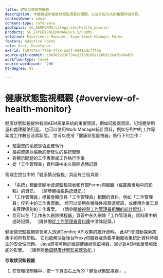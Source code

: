 ```yaml
---
title: 健康狀態監視概觀
description: 本檔案提供健康狀態監視器的概觀，以及存取方式的相關詳細資訊。
contentOwner: admin
content-type: reference
geptopics: SG_AEMFORMS/categories/health_monitor
products: SG_EXPERIENCEMANAGER/6.5/FORMS
solution: Experience Manager, Experience Manager Forms
feature: Adaptive Forms
role: User, Developer
exl-id: f187d4e4-7fe6-4f58-a2df-9d415dcff4aa
source-git-commit: c3e9029236734e22f5d266ac26b923eafbe0a459
workflow-type: tm+mt
source-wordcount: '296'
ht-degree: 0%

---
```


# 健康狀態監視概觀 {#overview-of-health-monitor}

健康狀態監視提供有關AEM表單系統的重要資訊，例如伺服器資訊、記憶體使用量和處理器使用量。 也可以使用Work Manager統計資料，例如佇列中的工作專案或工作數目及其狀態。 您可以使用「健康狀態監視器」執行下列工作：

* 驗證您的系統是否正確執行
* 檢視資訊以協助診斷發生的系統問題
* 對顯示問題的工作專案或工作執行作業
* 從「工作管理員」資料庫中永久刪除過時記錄

管理主控台中的「健康情況監視」頁面有三個頁簽：

* 「系統」標籤會顯示資源監檢視表和有關Forms伺服器（或叢集環境中的節點）的資訊。 （請參閱[檢視系統資訊](/help/forms/using/admin-help/view-system-information.md#view-system-information)。）
* 「工作管理員」標籤會顯示與「工作管理員」相關的資料，例如「工作管理員」佇列中的工作專案數。 您可以使用各種條件來篩選資訊，或使用作業工具來管理個別的工作專案。 （請參閱[檢視與工作管理員相關的統計資料](/help/forms/using/admin-help/view-statistics-related-manager.md#view-statistics-related-to-work-manager)。）
* 您可以在「工作永久刪除排程器」頁簽中永久刪除「工作管理員」資料庫中的過時記錄。 （請參閱[從工作管理員資料庫](/help/forms/using/admin-help/purge-records-job-manager-database.md#purge-records-from-the-job-manager-database)中清除記錄。）

健康情況監視網頁會填入透過Gemfire API收集的統計資料。 此API會自動探索叢集中的所有節點。 它也能解決從後台Proxy伺服器或負載平衡器收集統計資料時發生的安全性問題。 Java選項可用於微調健康狀態監視器，減少對AEM表單環境效能的影響。 （請參閱[微調健康狀態監視器效能](/help/forms/using/admin-help/fine-tuning-health-monitor-performance.md#fine-tuning-health-monitor-performance)。）

**存取狀況監視器**

1. 在管理控制檯中，按一下頁面右上角的「健全狀態監視器」 。
